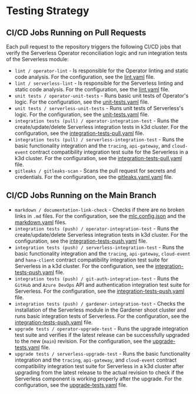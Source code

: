 # Testing Strategy

## CI/CD Jobs Running on Pull Requests

Each pull request to the repository triggers the following CI/CD jobs that verify the Serverless Operator reconciliation logic and run integration tests of the Serverless module:

- `lint / operator-lint` - Is responsible for the Operator linting and static code analysis. For the configuration, see the [lint.yaml](https://github.com/kyma-project/serverless/blob/main/.github/workflows/lint.yaml) file.
- `lint / serverless-lint` - Is responsible for the Serverless linting and static code analysis. For the configuration, see the [lint.yaml](https://github.com/kyma-project/serverless/blob/main/.github/workflows/lint.yaml) file.
- `unit tests / operator-unit-tests` - Runs basic unit tests of Operator's logic. For the configuration, see the [unit-tests.yaml](https://github.com/kyma-project/serverless/blob/main/.github/workflows/unit-tests.yaml) file.
- `unit tests / serverless-unit-tests` - Runs unit tests of Serverless's logic. For the configuration, see the [unit-tests.yaml](https://github.com/kyma-project/serverless/blob/main/.github/workflows/unit-tests.yaml) file.
- `integration tests (pull) / operator-integration-test` - Runs the create/update/delete Serverless integration tests in k3d cluster. For the configuration, see the [integration-tests-pull.yaml](https://github.com/kyma-project/serverless/blob/main/.github/workflows/integration-tests-pull.yaml) file.
- `integration tests (pull) / serverless-integration-test` - Runs the basic functionality integration and the `tracing`, `api-gateway`, and `cloud-event` contract compatibility integration test suite for the Serverless in a k3d cluster. For the configuration, see the [integration-tests-pull.yaml](https://github.com/kyma-project/serverless/blob/main/.github/workflows/integration-tests-pull.yaml) file.
- `gitleaks / gitleaks-scan` - Scans the pull request for secrets and credentials. For the configuration, see the [gitleaks.yaml.yaml](https://github.com/kyma-project/serverless/blob/main/.github/workflows/gitleaks.yaml) file.

## CI/CD Jobs Running on the Main Branch

- `markdown / documentation-link-check` - Checks if there are no broken links in `.md` files. For the configuration, see the [mlc.config.json](https://github.com/kyma-project/serverless/blob/main/.mlc.config.json) and the [markdown.yaml](https://github.com/kyma-project/serverless/blob/main/.github/workflows/markdown.yaml) files.
- `integration tests (push) / operator-integration-test` - Runs the create/update/delete Serverless integration tests in k3d cluster. For the configuration, see the [integration-tests-push.yaml](https://github.com/kyma-project/serverless/blob/main/.github/workflows/integration-tests-push.yaml) file.
- `integration tests (push) / serverless-integration-test` - Runs the basic functionality integration and the `tracing`, `api-gateway`, `cloud-event` and `hana-client` contract compatibility integration test suite for Serverless in a k3d cluster. For the configuration, see the [integration-tests-push.yaml](https://github.com/kyma-project/serverless/blob/main/.github/workflows/integration-tests-push.yaml) file.
- `integration tests (push) / git-auth-integration-test` - Runs the `GitHub` and `Azure DevOps` API and authentication integration test suite for Serverless. For the configuration, see the [integration-tests-push.yaml](https://github.com/kyma-project/serverless/blob/main/.github/workflows/integration-tests-push.yaml) file.
- `integration tests (push) / gardener-integration-test` - Checks the installation of the Serverless module in the Gardener shoot cluster and runs basic integration tests of Serverless. For the configuration, see the [integration-tests-push.yaml](https://github.com/kyma-project/serverless/blob/main/.github/workflows/integration-tests-push.yaml) file.
- `upgrade tests / operator-upgrade-test` - Runs the upgrade integration test suite and verifies if the latest release can be successfully upgraded to the new (`main`) revision. For the configuration, see the [upgrade-tests.yaml](https://github.com/kyma-project/serverless/blob/main/.github/workflows/upgrade-tests.yaml) file.
- `upgrade tests / serverless-upgrade-test` - Runs the basic functionality integration and the `tracing`, `api-gateway`, and `cloud-event` contract compatibility integration test suite for Serverless in a k3d cluster after upgrading from the latest release to the actual revision to check if the Serverless component is working properly after the upgrade. For the configuration, see the [upgrade-tests.yaml](https://github.com/kyma-project/serverless/blob/main/.github/workflows/upgrade-tests.yaml) file.
